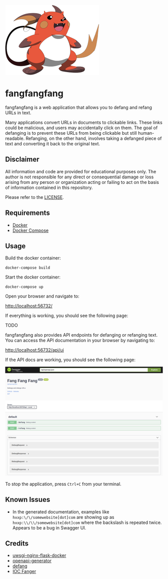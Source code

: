 <img src="/images/logo.png" width="300">

# fangfangfang

fangfangfang is a web application that allows you to defang and refang URLs in text.

Many applications convert URLs in documents to clickable links. These links could be malicious, and users may accidentally click on them. The goal of defanging is to prevent these URLs from being clickable but still human-readable. Refanging, on the other hand, involves taking a defanged piece of text and converting it back to the original text.

## Disclaimer

All information and code are provided for educational purposes only. The author is not responsible for any direct or consequential damage or loss arising from any person or organization acting or failing to act on the basis of information contained in this repository.

Please refer to the [LICENSE](LICENSE.md).

## Requirements

- [Docker](https://www.docker.com/)
- [Docker Compose](https://docs.docker.com/compose/)

## Usage

Build the docker container:

```
docker-compose build
```

Start the docker container:

```
docker-compose up
```


Open your browser and navigate to:

[http://localhost:56732/](http://localhost:56732/)

If everything is working, you should see the following page:

TODO

fangfangfang also provides API endpoints for defanging or refanging text. You
can access the API documentation in your browser by navigating to:

[http://localhost:56732/api/ui](http://localhost:56732/api/ui)

If the API docs are working, you should see the following page:

![Generated API documentation](/images/api-docs.png)

To stop the application, press `Ctrl+C` from your terminal.

## Known Issues

- In the generated documentation, examples like `hxxp:\/\/somewebsite[dot]com` are showing up as `hxxp:\\/\\/somewebsite[dot]com` where the backslash is repeated twice. Appears to be a bug in Swagger UI.

## Credits

- [uwsgi-nginx-flask-docker](https://github.com/tiangolo/uwsgi-nginx-flask-docker)
- [openapi-generator](https://github.com/OpenAPITools/openapi-generator)
- [defang](https://pypi.org/project/defang/)
- [IOC Fanger](https://github.com/ioc-fang/ioc_fanger)
